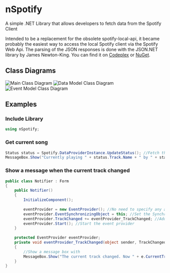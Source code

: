 # nSpotify
A simple .NET Library that allows developers to fetch data from the Spotify Client

Intended to be a replacement for the obsolete spotify-local-api, it became probably the easiest way to access the local Spotify client via the Spotify Web Api.
The parsing of the JSON responses is done with the JSON.NET library by James Newton-King. You can find it on [Codeplex](https://json.codeplex.com/) or [NuGet](http://www.nuget.org/packages/Newtonsoft.Json).



## Class Diagrams
![Main Class Diagram](http://www.vb-paradise.de/index.php/Attachment/30829-MainClassDiagram-png/)
![Data Model Class Diagram](http://www.vb-paradise.de/index.php/Attachment/30827-DataModelClassDiagram-png/)
![Event Model Class Diagram](http://www.vb-paradise.de/index.php/Attachment/30828-EventModelClassDiagram-png/)



## Examples

### Include Library
```c#
using nSpotify;
```

### Get current song
```c#
Status status = Spotify.DataProviderInstance.UpdateStatus(); //Fetch the latest status information from the Spotify client
MessageBox.Show("Currently playing " + status.Track.Name + " by " + status.Track.Artist);
```

### Show a message when the current track changed
```c#
public class Notifier : Form
{
    public Notifier()
    {
        InitializeComponent();
        
        eventProvider = new EventProvider(); //No need to specify any arguments here
        eventProvider.EventSynchronizingObject = this; //Set the SynchronizingObject property to redirect event calls to the main thread
        eventProvider.TrackChanged += eventProvider_TrackChanged; //Add an event handler to the TrackChanged event
        eventProvider.Start(); //Start the event provider
    }
    
    protected EventProvider eventProvider;
    private void eventProvider_TrackChanged(object sender, TrackChangedEventArgs e)
    {
        //Show a message box with 
        MessageBox.Show("The current track changed. Now " + e.CurrentTrack.Name + " is played instead of " + e.LastTrack.Name + ".");
    }
}
```
